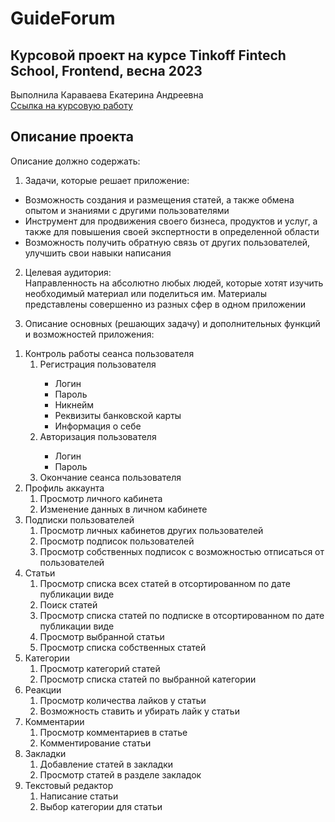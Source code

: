 # GuideForum

## Курсовой проект на курсе Tinkoff Fintech School, Frontend, весна 2023
Выполнила Караваева Екатерина Андреевна  
[Ссылка на курсовую работу](https://coursework-katya-karavaeva.vercel.app)
## Описание проекта
Описание должно содержать:
1. Задачи, которые решает приложение:
<ul>
  <li>Возможность создания и размещения статей, а также обмена опытом и знаниями с другими пользователями</li>
  <li>Инструмент для продвижения своего бизнеса, продуктов и услуг, а также для повышения своей экспертности в определенной области</li>
  <li>Возможность получить обратную связь от других пользователей, улучшить свои навыки написания</li>
</ul>  

2. Целевая аудитория:  
Направленность на абсолютно любых людей, которые хотят изучить необходимый материал или поделиться им. Материалы представлены совершенно из разных сфер в одном приложении 

3. Описание основных (решающих задачу) и дополнительных функций и возможностей приложения:
<ol>
  <li>Контроль работы сеанса пользователя
    <ol>
      <li>Регистрация пользователя</li>
      <ul>
        <li>Логин</li>
        <li>Пароль</li>
        <li>Никнейм</li>
        <li>Реквизиты банковской карты</li>
        <li>Информация о себе</li>
      </ul>
      <li>Авторизация пользователя</li>
      <ul>
        <li>Логин</li>
        <li>Пароль</li>
      </ul>
       <li>Окончание сеанса пользователя</li>
    </ol>
  </li>
  <li>Профиль аккаунта
    <ol>
     <li>Просмотр личного кабинета</li>
     <li>Изменение данных в личном кабинете</li>
    </ol>
  </li>
  <li>Подписки пользователей
    <ol>
     <li>Просмотр личных кабинетов других пользователей</li>
     <li>Просмотр подписок пользователей</li>
     <li>Просмотр собственных подписок с возможностью отписаться от пользователей</li>
    </ol>
  </li>
  <li>Статьи
    <ol>
      <li>Просмотр списка всех статей в отсортированном по дате публикации виде</li>
      <li>Поиск статей</li>
      <li>Просмотр списка статей по подписке в отсортированном по дате публикации виде</li>
      <li>Просмотр выбранной статьи</li>
      <li>Просмотр списка собственных статей</li>
    </ol>
  </li>
  <li>Категории
   <ol>
     <li>Просмотр категорий статей</li>
     <li>Просмотр списка статей по выбранной категории</li>
    </ol>
  </li>
  <li>Реакции
    <ol>
     <li>Просмотр количества лайков у статьи</li>
     <li>Возможность ставить и убирать лайк у статьи</li>
    </ol>
  </li>
  <li>Комментарии
     <ol>
     <li>Просмотр комментариев в статье</li>
     <li>Комментирование статьи</li>
    </ol>
  </li>
  <li>Закладки
    <ol>
     <li>Добавление статей в закладки</li>
     <li>Просмотр статей в разделе закладок</li>
    </ol>
  </li>
  <li>Текстовый редактор
    <ol>
     <li>Написание статьи</li>
     <li>Выбор категории для статьи</li>
    </ol>
  </li>
</ol>
